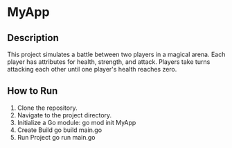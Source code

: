 # MyApp

## Description

This project simulates a battle between two players in a magical arena.
Each player has attributes for health, strength, and attack. 
Players take turns attacking each other until one player's health reaches zero.

## How to Run

1. Clone the repository.
2. Navigate to the project directory.
3. Initialize a Go module:
   go mod init MyApp
4. Create Build
    go build main.go
5. Run Project
    go run main.go
